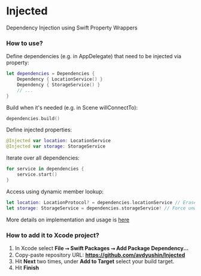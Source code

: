 # Injected

Dependency Injection using Swift Property Wrappers

### How to use?

Define dependencies (e.g. in AppDelegate) that need to be injected via property:

```swift
let dependencies = Dependencies {
    Dependency { LocationService() }
    Dependency { StorageService() }
    // ...
}
```

Build when it's needed (e.g. in Scene willConnectTo):

```swift
dependencies.build()
```

Define injected properties:

```swift
@Injected var location: LocationService
@Injected var storage: StorageService
```

Iterate over all dependencies:

```swift
for service in dependencies {
    service.start()
}
```

Access using dynamic member lookup:

```swift
let location: LocationProtocol? = dependencies.locationService // Erase type to protocol
let storage: StorageService = dependencies.storageService! // Force unwarp if needed
```

More details on implementation and usage is [here](https://grigory.nl/posts/swift-property-wrappers/)

### How to add it to Xcode project?

1. In Xcode select **File ⭢ Swift Packages ⭢ Add Package Dependency...**
1. Copy-paste repository URL: **https://github.com/avdyushin/Injected**
1. Hit **Next** two times, under **Add to Target** select your build target.
1. Hit **Finish**
